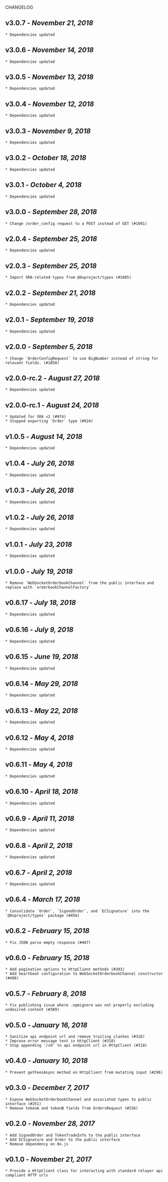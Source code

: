 <!--
changelogUtils.file is auto-generated using the monorepo-scripts package. Don't edit directly.
Edit the package's CHANGELOG.json file only.
-->

CHANGELOG

## v3.0.7 - _November 21, 2018_

    * Dependencies updated

## v3.0.6 - _November 14, 2018_

    * Dependencies updated

## v3.0.5 - _November 13, 2018_

    * Dependencies updated

## v3.0.4 - _November 12, 2018_

    * Dependencies updated

## v3.0.3 - _November 9, 2018_

    * Dependencies updated

## v3.0.2 - _October 18, 2018_

    * Dependencies updated

## v3.0.1 - _October 4, 2018_

    * Dependencies updated

## v3.0.0 - _September 28, 2018_

    * Change /order_config request to a POST instead of GET (#1091)

## v2.0.4 - _September 25, 2018_

    * Dependencies updated

## v2.0.3 - _September 25, 2018_

    * Import SRA-related types from @0xproject/types (#1085)

## v2.0.2 - _September 21, 2018_

    * Dependencies updated

## v2.0.1 - _September 19, 2018_

    * Dependencies updated

## v2.0.0 - _September 5, 2018_

    * Change `OrderConfigRequest` to use BigNumber instead of string for relevant fields. (#1058)

## v2.0.0-rc.2 - _August 27, 2018_

    * Dependencies updated

## v2.0.0-rc.1 - _August 24, 2018_

    * Updated for SRA v2 (#974)
    * Stopped exporting `Order` type (#924)

## v1.0.5 - _August 14, 2018_

    * Dependencies updated

## v1.0.4 - _July 26, 2018_

    * Dependencies updated

## v1.0.3 - _July 26, 2018_

    * Dependencies updated

## v1.0.2 - _July 26, 2018_

    * Dependencies updated

## v1.0.1 - _July 23, 2018_

    * Dependencies updated

## v1.0.0 - _July 19, 2018_

    * Remove `WebSocketOrderbookChannel` from the public interface and replace with `orderbookChannelFactory`

## v0.6.17 - _July 18, 2018_

    * Dependencies updated

## v0.6.16 - _July 9, 2018_

    * Dependencies updated

## v0.6.15 - _June 19, 2018_

    * Dependencies updated

## v0.6.14 - _May 29, 2018_

    * Dependencies updated

## v0.6.13 - _May 22, 2018_

    * Dependencies updated

## v0.6.12 - _May 4, 2018_

    * Dependencies updated

## v0.6.11 - _May 4, 2018_

    * Dependencies updated

## v0.6.10 - _April 18, 2018_

    * Dependencies updated

## v0.6.9 - _April 11, 2018_

    * Dependencies updated

## v0.6.8 - _April 2, 2018_

    * Dependencies updated

## v0.6.7 - _April 2, 2018_

    * Dependencies updated

## v0.6.4 - _March 17, 2018_

    * Consolidate `Order`, `SignedOrder`, and `ECSignature` into the `@0xproject/types` package (#456)

## v0.6.2 - _February 15, 2018_

    * Fix JSON parse empty response (#407)

## v0.6.0 - _February 15, 2018_

    * Add pagination options to HttpClient methods (#393)
    * Add heartbeat configuration to WebSocketOrderbookChannel constructor (#406)

## v0.5.7 - _February 8, 2018_

    * Fix publishing issue where .npmignore was not properly excluding undesired content (#389)

## v0.5.0 - _January 16, 2018_

    * Sanitize api endpoint url and remove trailing slashes (#318)
    * Improve error message text in HttpClient (#318)
    * Stop appending '/v0' to api endpoint url in HttpClient (#318)

## v0.4.0 - _January 10, 2018_

    * Prevent getFeesAsync method on HttpClient from mutating input (#296)

## v0.3.0 - _December 7, 2017_

    * Expose WebSocketOrderbookChannel and associated types to public interface (#251)
    * Remove tokenA and tokenB fields from OrdersRequest (#256)

## v0.2.0 - _November 28, 2017_

    * Add SignedOrder and TokenTradeInfo to the public interface
    * Add ECSignature and Order to the public interface
    * Remove dependency on 0x.js

## v0.1.0 - _November 21, 2017_

    * Provide a HttpClient class for interacting with standard relayer api compliant HTTP urls
